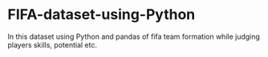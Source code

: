 # FIFA-dataset-using-Python
In this dataset using Python and pandas of fifa team formation while judging players skills, potential etc.

